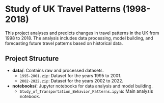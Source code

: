 # Study of UK Travel Patterns (1998-2018)

This project analyses and predicts changes in travel patterns in the UK from 1998 to 2018. The analysis includes data processing, model building, and forecasting future travel patterns based on historical data.

## Project Structure

- **data/**: Contains raw and processed datasets.
  - `1995-2001.zip`: Dataset for the years 1995 to 2001.
  - `2002-2022.zip`: Dataset for the years 2002 to 2022.
- **notebooks/**: Jupyter notebooks for data analysis and model building.
  - `Study_of_Transportation_Behavior_Patterns.ipynb`: Main analysis notebook.




